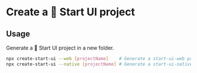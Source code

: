 # Create a 🚀 Start UI project

## Usage

Generate a 🚀 Start UI project in a new folder.

```bash
npx create-start-ui --web [projectName]    # Generate a start-ui-web project
npx create-start-ui --native [projectName] # Generate a start-ui-native project
```
